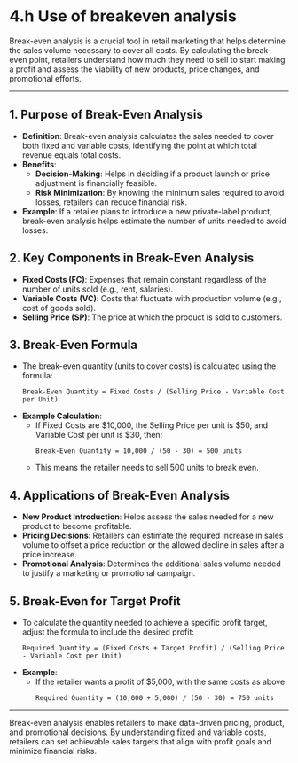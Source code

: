 # 4.h Use of breakeven analysis

Break-even analysis is a crucial tool in retail marketing that helps determine the sales volume necessary to cover all costs. By calculating the break-even point, retailers understand how much they need to sell to start making a profit and assess the viability of new products, price changes, and promotional efforts.

---

## 1. **Purpose of Break-Even Analysis**
   - **Definition**: Break-even analysis calculates the sales needed to cover both fixed and variable costs, identifying the point at which total revenue equals total costs.
   - **Benefits**:
     - **Decision-Making**: Helps in deciding if a product launch or price adjustment is financially feasible.
     - **Risk Minimization**: By knowing the minimum sales required to avoid losses, retailers can reduce financial risk.
   - **Example**: If a retailer plans to introduce a new private-label product, break-even analysis helps estimate the number of units needed to avoid losses.

## 2. **Key Components in Break-Even Analysis**
   - **Fixed Costs (FC)**: Expenses that remain constant regardless of the number of units sold (e.g., rent, salaries).
   - **Variable Costs (VC)**: Costs that fluctuate with production volume (e.g., cost of goods sold).
   - **Selling Price (SP)**: The price at which the product is sold to customers.

## 3. **Break-Even Formula**
   - The break-even quantity (units to cover costs) is calculated using the formula:
     ```
     Break-Even Quantity = Fixed Costs / (Selling Price - Variable Cost per Unit)
     ```
   - **Example Calculation**:
     - If Fixed Costs are $10,000, the Selling Price per unit is $50, and Variable Cost per unit is $30, then:
       ```
       Break-Even Quantity = 10,000 / (50 - 30) = 500 units
       ```
     - This means the retailer needs to sell 500 units to break even.

## 4. **Applications of Break-Even Analysis**
   - **New Product Introduction**: Helps assess the sales needed for a new product to become profitable.
   - **Pricing Decisions**: Retailers can estimate the required increase in sales volume to offset a price reduction or the allowed decline in sales after a price increase.
   - **Promotional Analysis**: Determines the additional sales volume needed to justify a marketing or promotional campaign.

## 5. **Break-Even for Target Profit**
   - To calculate the quantity needed to achieve a specific profit target, adjust the formula to include the desired profit:
     ```
     Required Quantity = (Fixed Costs + Target Profit) / (Selling Price - Variable Cost per Unit)
     ```
   - **Example**:
     - If the retailer wants a profit of $5,000, with the same costs as above:
       ```
       Required Quantity = (10,000 + 5,000) / (50 - 30) = 750 units
       ```

---

Break-even analysis enables retailers to make data-driven pricing, product, and promotional decisions. By understanding fixed and variable costs, retailers can set achievable sales targets that align with profit goals and minimize financial risks.
